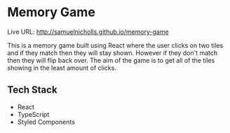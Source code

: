 # Memory Game

Live URL: http://samuelnicholls.github.io/memory-game

This is a memory game built using React where the user clicks on two tiles and if they match then they will stay shown. However if they don't match then they will flip back over. The aim of the game is to get all of the tiles showing in the least amount of clicks.

## Tech Stack

- React
- TypeScript
- Styled Components
